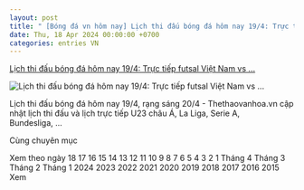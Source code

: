 ```yaml
---
layout: post
title: " [Bóng đá vn hôm nay] Lịch thi đấu bóng đá hôm nay 19/4: Trực tiếp futsal Việt Nam vs ..."
date: Thu, 18 Apr 2024 00:00:00 +0700
categories: entries VN
---
```

[Lịch thi đấu bóng đá hôm nay 19/4: Trực tiếp futsal Việt Nam vs ...](https://thethaovanhoa.vn/lich-thi-dau-bong-da-hom-nay-19-4-truc-tiep-futsal-viet-nam-vs-trung-quoc-20240418220015785.htm)

![Lịch thi đấu bóng đá hôm nay 19/4: Trực tiếp futsal Việt Nam vs ...](https://thethaovanhoa.mediacdn.vn/thumb_w/1200/372676912336973824/2024/4/18/lich-thi-dau-bong-da-hom-nay-futsal-viet-nam-vs-trung-quoc-1713452205464382639817-27-0-398-660-crop-1713452310404233898696.jpg)

Lịch thi đấu bóng đá hôm nay 19/4, rạng sáng 20/4 - Thethaovanhoa.vn cập nhật lịch thi đấu và lịch trực tiếp U23 châu Á, La Liga, Serie A, Bundesliga, ...

Cùng chuyên mục

Xem theo ngày 18 17 16 15 14 13 12 11 10 9 8 7 6 5 4 3 2 1 Tháng 4 Tháng 3 Tháng 2 Tháng 1 2024 2023 2022 2021 2020 2019 2018 2017 2016 2015 Xem

